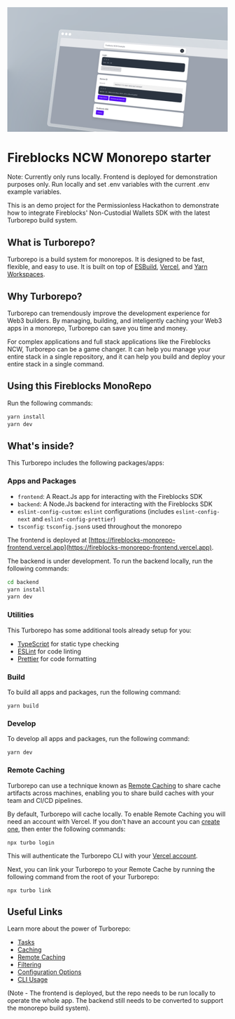 <a href="https://github.com">
  <img alt="Monorepo support for Fireblocks Demo." src="/fireblocks-hero.png">
</a>

# Fireblocks NCW Monorepo starter

Note: Currently only runs locally. Frontend is deployed for demonstration purposes only. Run locally and set .env variables with the current .env example variables.

This is an demo project for the Permissionless Hackathon to demonstrate how to integrate Fireblocks' Non-Custodial Wallets SDK with the latest Turborepo build system.

## What is Turborepo?

Turborepo is a build system for monorepos. It is designed to be fast, flexible, and easy to use. It is built on top of [ESBuild](https://esbuild.github.io/), [Vercel](https://vercel.com/), and [Yarn Workspaces](https://classic.yarnpkg.com/en/docs/workspaces/).

## Why Turborepo?

Turborepo can tremendously improve the development experience for Web3 builders. By managing, building, and inteligently caching your Web3 apps in a monorepo, Turborepo can save you time and money.

For complex applications and full stack applications like the Fireblocks NCW, Turborepo can be a game changer. It can help you manage your entire stack in a single repository, and it can help you build and deploy your entire stack in a single command.

## Using this Fireblocks MonoRepo

Run the following commands:

```sh
yarn install
yarn dev
```

## What's inside?

This Turborepo includes the following packages/apps:

### Apps and Packages

- `frontend`: A React.Js app for interacting with the Fireblocks SDK
- `backend`: A Node.Js backend for interacting with the Fireblocks SDK
- `eslint-config-custom`: `eslint` configurations (includes `eslint-config-next` and `eslint-config-prettier`)
- `tsconfig`: `tsconfig.json`s used throughout the monorepo

The frontend is deployed at [https://fireblocks-monorepo-frontend.vercel.app](https://fireblocks-monorepo-frontend.vercel.app).

The backend is under development. To run the backend locally, run the following commands:

```sh
cd backend
yarn install
yarn dev
```

### Utilities

This Turborepo has some additional tools already setup for you:

- [TypeScript](https://www.typescriptlang.org/) for static type checking
- [ESLint](https://eslint.org/) for code linting
- [Prettier](https://prettier.io) for code formatting

### Build

To build all apps and packages, run the following command:

```
yarn build
```

### Develop

To develop all apps and packages, run the following command:

```
yarn dev
```

### Remote Caching

Turborepo can use a technique known as [Remote Caching](https://turbo.build/repo/docs/core-concepts/remote-caching) to share cache artifacts across machines, enabling you to share build caches with your team and CI/CD pipelines.

By default, Turborepo will cache locally. To enable Remote Caching you will need an account with Vercel. If you don't have an account you can [create one](https://vercel.com/signup), then enter the following commands:

```
npx turbo login
```

This will authenticate the Turborepo CLI with your [Vercel account](https://vercel.com/docs/concepts/personal-accounts/overview).

Next, you can link your Turborepo to your Remote Cache by running the following command from the root of your Turborepo:

```
npx turbo link
```

## Useful Links

Learn more about the power of Turborepo:

- [Tasks](https://turbo.build/repo/docs/core-concepts/monorepos/running-tasks)
- [Caching](https://turbo.build/repo/docs/core-concepts/caching)
- [Remote Caching](https://turbo.build/repo/docs/core-concepts/remote-caching)
- [Filtering](https://turbo.build/repo/docs/core-concepts/monorepos/filtering)
- [Configuration Options](https://turbo.build/repo/docs/reference/configuration)
- [CLI Usage](https://turbo.build/repo/docs/reference/command-line-reference)

(Note - The frontend is deployed, but the repo needs to be run locally to operate the whole app. The backend still needs to be converted to support the monorepo build system).

